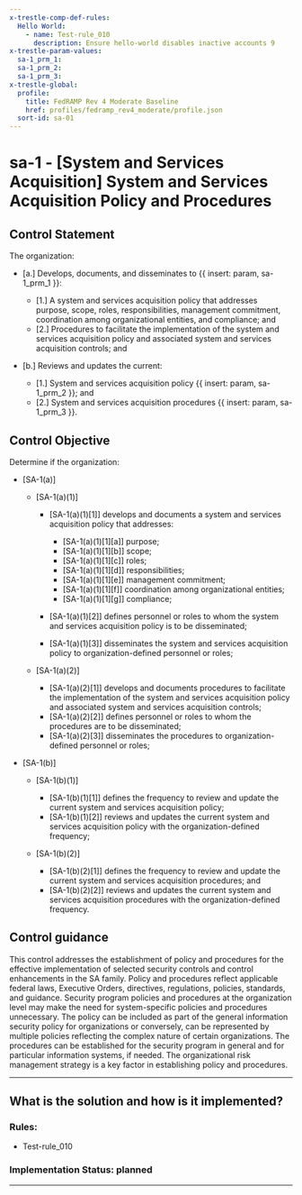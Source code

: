 ```yaml
---
x-trestle-comp-def-rules:
  Hello World:
    - name: Test-rule_010
      description: Ensure hello-world disables inactive accounts 9
x-trestle-param-values:
  sa-1_prm_1:
  sa-1_prm_2:
  sa-1_prm_3:
x-trestle-global:
  profile:
    title: FedRAMP Rev 4 Moderate Baseline
    href: profiles/fedramp_rev4_moderate/profile.json
  sort-id: sa-01
---
```


# sa-1 - \[System and Services Acquisition\] System and Services Acquisition Policy and Procedures

## Control Statement

The organization:

- \[a.\] Develops, documents, and disseminates to {{ insert: param, sa-1_prm_1 }}:

  - \[1.\] A system and services acquisition policy that addresses purpose, scope, roles, responsibilities, management commitment, coordination among organizational entities, and compliance; and
  - \[2.\] Procedures to facilitate the implementation of the system and services acquisition policy and associated system and services acquisition controls; and

- \[b.\] Reviews and updates the current:

  - \[1.\] System and services acquisition policy {{ insert: param, sa-1_prm_2 }}; and
  - \[2.\] System and services acquisition procedures {{ insert: param, sa-1_prm_3 }}.

## Control Objective

Determine if the organization:

- \[SA-1(a)\]

  - \[SA-1(a)(1)\]

    - \[SA-1(a)(1)[1]\] develops and documents a system and services acquisition policy that addresses:

      - \[SA-1(a)(1)[1][a]\] purpose;
      - \[SA-1(a)(1)[1][b]\] scope;
      - \[SA-1(a)(1)[1][c]\] roles;
      - \[SA-1(a)(1)[1][d]\] responsibilities;
      - \[SA-1(a)(1)[1][e]\] management commitment;
      - \[SA-1(a)(1)[1][f]\] coordination among organizational entities;
      - \[SA-1(a)(1)[1][g]\] compliance;

    - \[SA-1(a)(1)[2]\] defines personnel or roles to whom the system and services acquisition policy is to be disseminated;
    - \[SA-1(a)(1)[3]\] disseminates the system and services acquisition policy to organization-defined personnel or roles;

  - \[SA-1(a)(2)\]

    - \[SA-1(a)(2)[1]\] develops and documents procedures to facilitate the implementation of the system and services acquisition policy and associated system and services acquisition controls;
    - \[SA-1(a)(2)[2]\] defines personnel or roles to whom the procedures are to be disseminated;
    - \[SA-1(a)(2)[3]\] disseminates the procedures to organization-defined personnel or roles;

- \[SA-1(b)\]

  - \[SA-1(b)(1)\]

    - \[SA-1(b)(1)[1]\] defines the frequency to review and update the current system and services acquisition policy;
    - \[SA-1(b)(1)[2]\] reviews and updates the current system and services acquisition policy with the organization-defined frequency;

  - \[SA-1(b)(2)\]

    - \[SA-1(b)(2)[1]\] defines the frequency to review and update the current system and services acquisition procedures; and
    - \[SA-1(b)(2)[2]\] reviews and updates the current system and services acquisition procedures with the organization-defined frequency.

## Control guidance

This control addresses the establishment of policy and procedures for the effective implementation of selected security controls and control enhancements in the SA family. Policy and procedures reflect applicable federal laws, Executive Orders, directives, regulations, policies, standards, and guidance. Security program policies and procedures at the organization level may make the need for system-specific policies and procedures unnecessary. The policy can be included as part of the general information security policy for organizations or conversely, can be represented by multiple policies reflecting the complex nature of certain organizations. The procedures can be established for the security program in general and for particular information systems, if needed. The organizational risk management strategy is a key factor in establishing policy and procedures.

______________________________________________________________________

## What is the solution and how is it implemented?

<!-- For implementation status enter one of: implemented, partial, planned, alternative, not-applicable -->

<!-- Note that the list of rules under ### Rules: is read-only and changes will not be captured after assembly to JSON -->

<!-- Add control implementation description here for control: sa-1 -->

### Rules:

  - Test-rule_010

### Implementation Status: planned

______________________________________________________________________
